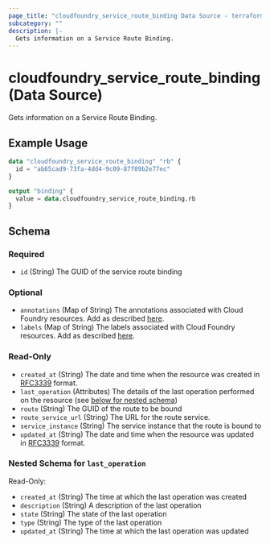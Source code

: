 ```yaml
---
page_title: "cloudfoundry_service_route_binding Data Source - terraform-provider-cloudfoundry"
subcategory: ""
description: |-
  Gets information on a Service Route Binding.
---
```


# cloudfoundry_service_route_binding (Data Source)

Gets information on a Service Route Binding.

## Example Usage

```terraform
data "cloudfoundry_service_route_binding" "rb" {
  id = "ab65cad9-73fa-4dd4-9c09-87f89b2e77ec"
}

output "binding" {
  value = data.cloudfoundry_service_route_binding.rb
}
```

<!-- schema generated by tfplugindocs -->
## Schema

### Required

- `id` (String) The GUID of the service route binding

### Optional

- `annotations` (Map of String) The annotations associated with Cloud Foundry resources. Add as described [here](https://docs.cloudfoundry.org/adminguide/metadata.html#-view-metadata-for-an-object).
- `labels` (Map of String) The labels associated with Cloud Foundry resources. Add as described [here](https://docs.cloudfoundry.org/adminguide/metadata.html#-view-metadata-for-an-object).

### Read-Only

- `created_at` (String) The date and time when the resource was created in [RFC3339](https://www.ietf.org/rfc/rfc3339.txt) format.
- `last_operation` (Attributes) The details of the last operation performed on the resource (see [below for nested schema](#nestedatt--last_operation))
- `route` (String) The GUID of the route to be bound
- `route_service_url` (String) The URL for the route service.
- `service_instance` (String) The service instance that the route is bound to
- `updated_at` (String) The date and time when the resource was updated in [RFC3339](https://www.ietf.org/rfc/rfc3339.txt) format.

<a id="nestedatt--last_operation"></a>
### Nested Schema for `last_operation`

Read-Only:

- `created_at` (String) The time at which the last operation was created
- `description` (String) A description of the last operation
- `state` (String) The state of the last operation
- `type` (String) The type of the last operation
- `updated_at` (String) The time at which the last operation was updated